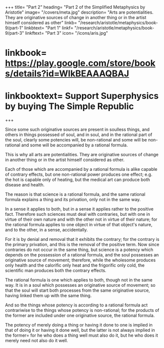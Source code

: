 +++
title= "Part 2"
heading= "Part 2 of the Simplified Metaphysics by Aristotle"
image= "/covers/meta.jpg"
description= "Arts are potentialities. They are originative sources of change in another thing or in the artist himself considered as other"
linkb= "/research/aristotle/metaphysics/book-9/part-1"
linkbtext= "Part 1"
linkf= "/research/aristotle/metaphysics/book-9/part-3"
linkftext= "Part 3"
icon= "/icons/aris.jpg"
# linkbook= https://play.google.com/store/books/details?id=WlkBEAAAQBAJ
# linkbooktext= Support Superphysics by buying The Simple Republic
+++

Since some such originative sources are present in soulless things, and others in things possessed of soul, and in soul, and in the rational part of the soul, clearly some potencies will, be non-rational and some will be non-rational and some will be accompanied by a rational formula. 

This is why all arts are potentialities. They are originative sources of change in another thing or in the artist himself considered as other.

Each of those which are accompanied by a rational formula is alike capable of contrary effects, but one non-rational power produces one effect; e.g. the hot is capable only of heating, but the medical art can produce both disease and health. 

The reason is that science is a rational formula, and the same rational formula explains a thing and its privation, only not in the same way.

In a sense it applies to both, but in a sense it applies rather to the positive fact. Therefore such sciences must deal with contraries, but with one in virtue of their own nature and with the other not in virtue of their nature; for the rational formula applies to one object in virtue of that object's nature, and to the other, in a sense, accidentally. 

For it is by denial and removal that it exhibits the contrary; for the contrary is the primary privation, and this is the removal of the positive term. Now since contraries do not occur in the same thing, but science is a potency which depends on the possession of a rational formula, and the soul possesses an originative source of movement; therefore, while the wholesome produces only health and the calorific only heat and the frigorific only cold, the scientific man produces both the contrary effects. 

The rational formula is one which applies to both, though not in the same way. It is in a soul which possesses an originative source of movement; so that the soul will start both processes from the same originative source, having linked them up with the same thing. 

And so the things whose potency is according to a rational formula act contrariwise to the things whose potency is non-rational; for the products of the former are included under one originative source, the rational formula.

The potency of merely doing a thing or having it done to one is implied in that of doing it or having it done well, but the latter is not always implied in the former= for he who does a thing well must also do it, but he who does it merely need not also do it well.


